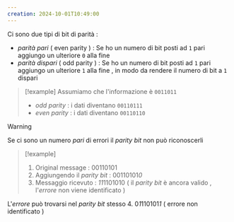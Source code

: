 ```yaml
---
creation: 2024-10-01T10:49:00
---
```

Ci sono due tipi di bit di parità :
+ *parità pari* ( even parity ) : Se ho un numero di bit posti ad `1` pari aggiungo un ulteriore `0` alla fine 
 + *parità dispari* ( odd parity ) : Se ho un numero di bit posti ad `1` pari aggiungo un ulteriore `1` alla fine , in modo da rendere il numero di bit a `1` dispari

>[!example] 
>Assumiamo che l'informazione è `0011011`
>+ *odd parity* : i dati diventano `00110111`
>+ *even parity* : i dati diventano `00110110` 

>[!warning] 
>Se ci sono un numero *pari* di errori il *parity bit* non può riconoscerli 
>>[!example] 
>>1. Original message : 00110101
>>2. Aggiungendo il *parity bit* : 00110101*0*
>>3. Messaggio ricevuto : *11*1101010 ( il *parity bit* è ancora valido , l'*errore* non viene identificato )
>
>L'*errore* può trovarsi nel *parity bit* stesso
>4. 0*1*110101*1* ( errore non identificato )

